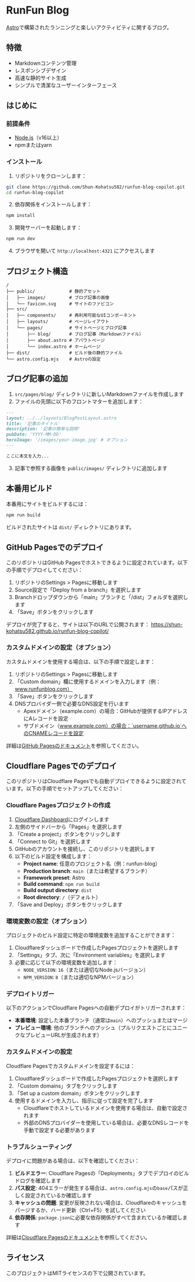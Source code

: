 # RunFun Blog

[Astro](https://astro.build)で構築されたランニングと楽しいアクティビティに関するブログ。

## 特徴

- Markdownコンテンツ管理
- レスポンシブデザイン
- 高速な静的サイト生成
- シンプルで清潔なユーザーインターフェース

## はじめに

### 前提条件

- [Node.js](https://nodejs.org/)（v16以上）
- npmまたはyarn

### インストール

1. リポジトリをクローンします：
```bash
git clone https://github.com/Shun-Kohatsu582/runfun-blog-copilot.git
cd runfun-blog-copilot
```

2. 依存関係をインストールします：
```bash
npm install
```

3. 開発サーバーを起動します：
```bash
npm run dev
```

4. ブラウザを開いて `http://localhost:4321` にアクセスします

## プロジェクト構造

```
/
├── public/             # 静的アセット
│   ├── images/         # ブログ記事の画像
│   └── favicon.svg     # サイトのファビコン
├── src/
│   ├── components/     # 再利用可能なUIコンポーネント
│   ├── layouts/        # ページレイアウト
│   └── pages/          # サイトページとブログ記事
│       ├── blog/       # ブログ記事（Markdownファイル）
│       ├── about.astro # アバウトページ
│       └── index.astro # ホームページ
├── dist/               # ビルド後の静的ファイル
└── astro.config.mjs    # Astroの設定
```

## ブログ記事の追加

1. `src/pages/blog/` ディレクトリに新しいMarkdownファイルを作成します
2. ファイルの先頭に以下のフロントマターを追加します：

```md
---
layout: ../../layouts/BlogPostLayout.astro
title: '記事のタイトル'
description: '記事の簡単な説明'
pubDate: 'YYYY-MM-DD'
heroImage: '/images/your-image.jpg' # オプション
---

ここに本文を入力...
```

3. 記事で参照する画像を `public/images/` ディレクトリに追加します

## 本番用ビルド

本番用にサイトをビルドするには：

```bash
npm run build
```

ビルドされたサイトは `dist/` ディレクトリにあります。

## GitHub Pagesでのデプロイ

このリポジトリはGitHub Pagesでホストできるように設定されています。以下の手順でデプロイしてください：

1. リポジトリのSettings > Pagesに移動します
2. Source設定で「Deploy from a branch」を選択します
3. Branchドロップダウンから「main」ブランチと「/dist」フォルダを選択します
4. 「Save」ボタンをクリックします

デプロイが完了すると、サイトは以下のURLで公開されます：
https://shun-kohatsu582.github.io/runfun-blog-copilot/

### カスタムドメインの設定（オプション）

カスタムドメインを使用する場合は、以下の手順で設定します：

1. リポジトリのSettings > Pagesに移動します
2. 「Custom domain」欄に使用するドメインを入力します（例：www.runfunblog.com）
3. 「Save」ボタンをクリックします
4. DNSプロバイダー側で必要なDNS設定を行います
   - Apexドメイン（example.com）の場合：GitHubが提供するIPアドレスにAレコードを設定
   - サブドメイン（www.example.com）の場合：`username.github.io`へのCNAMEレコードを設定

詳細は[GitHub Pagesのドキュメント](https://docs.github.com/ja/pages/configuring-a-custom-domain-for-your-github-pages-site)を参照してください。

## Cloudflare Pagesでのデプロイ

このリポジトリはCloudflare Pagesでも自動デプロイできるように設定されています。以下の手順でセットアップしてください：

### Cloudflare Pagesプロジェクトの作成

1. [Cloudflare Dashboard](https://dash.cloudflare.com/)にログインします
2. 左側のサイドバーから「Pages」を選択します
3. 「Create a project」ボタンをクリックします
4. 「Connect to Git」を選択します
5. GitHubのアカウントを接続し、このリポジトリを選択します
6. 以下のビルド設定を構成します：
   - **Project name**: 任意のプロジェクト名（例：runfun-blog）
   - **Production branch**: `main`（または希望するブランチ）
   - **Framework preset**: Astro
   - **Build command**: `npm run build`
   - **Build output directory**: `dist`
   - **Root directory**: `/`（デフォルト）
7. 「Save and Deploy」ボタンをクリックします

### 環境変数の設定（オプション）

プロジェクトのビルド設定に特定の環境変数を追加することができます：

1. Cloudflareダッシュボードで作成したPagesプロジェクトを選択します
2. 「Settings」タブ、次に「Environment variables」を選択します
3. 必要に応じて以下の環境変数を追加します：
   - `NODE_VERSION`: `16`（または適切なNode.jsバージョン）
   - `NPM_VERSION`: `8`（または適切なNPMバージョン）

### デプロイトリガー

以下のアクションでCloudflare Pagesへの自動デプロイがトリガーされます：

- **本番環境**: 設定した本番ブランチ（通常は`main`）へのプッシュまたはマージ
- **プレビュー環境**: 他のブランチへのプッシュ（プルリクエストごとにユニークなプレビューURLが生成されます）

### カスタムドメインの設定

Cloudflare Pagesでカスタムドメインを設定するには：

1. Cloudflareダッシュボードで作成したPagesプロジェクトを選択します
2. 「Custom domains」タブをクリックします
3. 「Set up a custom domain」ボタンをクリックします
4. 使用するドメインを入力し、指示に従って設定を完了します
   - Cloudflareでホストしているドメインを使用する場合は、自動で設定されます
   - 外部のDNSプロバイダーを使用している場合は、必要なDNSレコードを手動で設定する必要があります

### トラブルシューティング

デプロイに問題がある場合は、以下を確認してください：

1. **ビルドエラー**: Cloudflare Pagesの「Deployments」タブでデプロイのビルドログを確認します
2. **パス設定**: 404エラーが発生する場合は、`astro.config.mjs`の`base`パスが正しく設定されているか確認します
3. **キャッシュの問題**: 変更が反映されない場合は、Cloudflareのキャッシュをパージするか、ハード更新（Ctrl+F5）を試してください
4. **依存関係**: `package.json`に必要な依存関係がすべて含まれているか確認します

詳細は[Cloudflare Pagesのドキュメント](https://developers.cloudflare.com/pages/)を参照してください。

## ライセンス

このプロジェクトはMITライセンスの下で公開されています。
